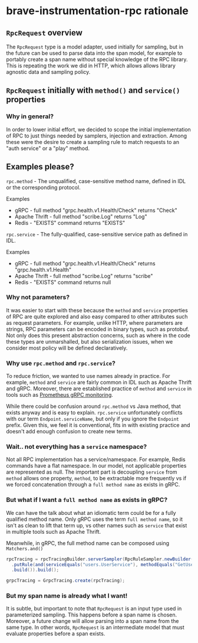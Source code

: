 # brave-instrumentation-rpc rationale

## `RpcRequest` overview

The `RpcRequest` type is a model adapter, used initially for sampling, but in
the future can be used to parse data into the span model, for example to
portably create a span name without special knowledge of the RPC library. This
is repeating the work we did in HTTP, which allows allows library agnostic
data and sampling policy.

## `RpcRequest` initially with `method()` and `service()` properties

### Why in general?
In order to lower initial effort, we decided to scope the initial
implementation of RPC to just things needed by samplers, injection and
extraction. Among these were the desire to create a sampling rule to match
requests to an "auth service" or a "play" method.

## Examples please?
`rpc.method` - The unqualified, case-sensitive method name, defined in IDL or
the corresponding protocol.

Examples
* gRPC - full method "grpc.health.v1.Health/Check" returns "Check"
* Apache Thrift - full method "scribe.Log" returns "Log"
* Redis - "EXISTS" command returns "EXISTS"

`rpc.service` - The fully-qualified, case-sensitive service path as defined in IDL.

Examples
* gRPC - full method "grpc.health.v1.Health/Check" returns "grpc.health.v1.Health"
* Apache Thrift - full method "scribe.Log" returns "scribe"
* Redis - "EXISTS" command returns null

### Why not parameters?
It was easier to start with these because the `method` and `service` properties
of RPC are quite explored and also easy compared to other attributes such as
request parameters. For example, unlike HTTP, where parameters are strings, RPC
parameters can be encoded in binary types, such as protobuf. Not only does this
present abstraction concerns, such as where in the code these types are
unmarshalled, but also serialization issues, when we consider most policy will
be defined declaratively.

### Why use `rpc.method` and `rpc.service`?
To reduce friction, we wanted to use names already in practice. For example,
`method` and `service` are fairly common in IDL such as Apache Thrift and gRPC.
Moreover, there are established practice of `method` and `service` in tools
such as [Prometheus gRPC monitoring](https://github.com/grpc-ecosystem/go-grpc-prometheus#labels).

While there could be confusion around `rpc.method` vs Java method, that exists
anyway and is easy to explain. `rpc.service` unfortunately conflicts with our
term `Endpoint.serviceName`, but only if you ignore the `Endpoint` prefix.
Given this, we feel it is conventional, fits in with existing practice and
doesn't add enough confusion to create new terms.

### Wait.. not everything has a `service` namespace?

Not all RPC implementation has a service/namespace. For example, Redis commands
have a flat namespace. In our model, not applicable properties are represented
as null. The important part is decoupling `service` from `method` allows one
property, `method`, to be extractable more frequently vs if we forced
concatenation through a `full method name` as exists in gRPC.

### But what if I want a `full method name` as exists in gRPC?

We can have the talk about what an idiomatic term could be for a fully
qualified method name. Only gRPC uses the term `full method name`, so it isn't
as clean to lift that term up, vs other names such as `service` that exist in
multiple tools such as Apache Thrift.

Meanwhile, in gRPC, the full method name can be composed using `Matchers.and()`
```java
rpcTracing = rpcTracingBuilder.serverSampler(RpcRuleSampler.newBuilder()
  .putRule(and(serviceEquals("users.UserService"), methodEquals("GetUserToken")), RateLimitingSampler.create(100))
  .build()).build();

grpcTracing = GrpcTracing.create(rpcTracing);
```

### But my span name is already what I want!
It is subtle, but important to note that `RpcRequest` is an input type used in
parameterized sampling. This happens before a span name is chosen. Moreover, a
future change will allow parsing into a span name from the same type. In other
words, `RpcRequest` is an intermediate model that must evaluate properties
before a span exists.
